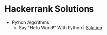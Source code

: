 # Hackerrank Solutions

- Python Algorithms
  - Say "Hello World!" With Python | [Solution](https://github.com/htcrazy/hackerrank_solutions/blob/main/hackerrank_python_solutions/py_hello_world.py)
